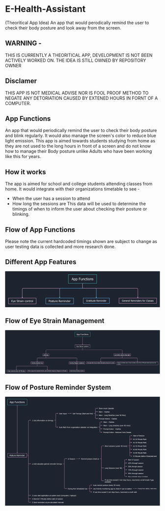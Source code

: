 # E-Health-Assistant
(Theoritical App Idea) An app that would perodically remind the user to check their body posture and look away from the screen.

## WARNING - 
THIS IS CURRENTLY A THEORITICAL APP, DEVELOPMENT IS NOT BEEN ACTIVELY WORKED ON. THE IDEA IS STILL OWNED BY REPOSITORY OWNER

## Disclamer
THIS APP IS NOT MEDICAL ADVISE NOR IS FOOL PROOF METHOD TO NEGATE ANY DETORIATION CAUSED BY EXTENED HOURS IN FORNT OF A COMPUTER.

## App Functions
An app that would periodically remind the user to check their body posture and blink regularly. It would also manage the screen's color to reduce blue light emission. This app is aimed towards students studying from home as they are not used to the long hours in front of a screen and do not know how to manage their Body posture unlike Adults who have been working like this for years.

## How it works
The app is aimed for school and college students attending classes from home. It would integrate with their organizations timetable to see -
* When the user has a session to attend
* How long the sessions are
This data will be used to determine the timings of when to inform the user about checking their posture or blinking.

## Flow of App Functions
Please note the current hardcoded timings shown are subject to change as user testing data is collected and more research done.


## Different App Features
![Alt text](/photos/App.jpg?raw=true "Different App Features")

## Flow of Eye Strain Management
![Alt text](/photos/Eye%20Strain%20Flow.jpg?raw=true "Flow of Eye Strain Management")

## Flow of Posture Reminder System
![Alt text](/photos/Posture%20Reminder%20Flow.jpg?raw=true "Flow of Posture Reminder System")

